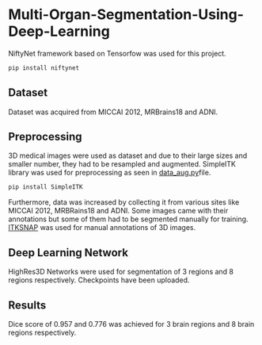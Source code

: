 # Multi-Organ-Segmentation-Using-Deep-Learning
NiftyNet framework based on Tensorfow was used for this project.
```bash
pip install niftynet
```
## Dataset
Dataset was acquired from MICCAI 2012, MRBrains18 and ADNI.

## Preprocessing
3D medical images were used as dataset and due to their large sizes and smaller number, they had to be resampled and augmented.
SimpleITK library was used for preprocessing as seen in [data_aug.py](https://github.com/Farihaa/Multi-Organ-Segmentation-Using-Deep-Learning/blob/master/data_aug.py)file.
```bash
pip install SimpleITK
```
Furthermore, data was increased by collecting it from various sites like MICCAI 2012, MRBRains18 and ADNI. Some images came with their annotations
but some of them had to be segmented manually for training. [ITKSNAP](http://www.itksnap.org/pmwiki/pmwiki.php) was used for manual annotations of 3D images.

## Deep Learning Network
HighRes3D Networks were used for segmentation of 3 regions and 8 regions respectively. Checkpoints have been uploaded.

## Results
Dice score of 0.957 and 0.776 was achieved for 3 brain regions and 8 brain regions respectively.
